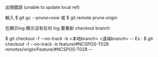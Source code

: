 出現錯誤
(unable to update local ref)


輸入
 $ git gc --prune=now
或
 $ git remote prune origin


在顯示log 顯示沒有任何 log 
要重新 checkout branch
 
 $ git checkout -f --no-track -b <本地branch> <遠端branch> --
 Ex :
 $ git checkout -f --no-track -b feature/#NCSPOS-T028 remotes/origin/Feature/#NCSPOS-T028 --
